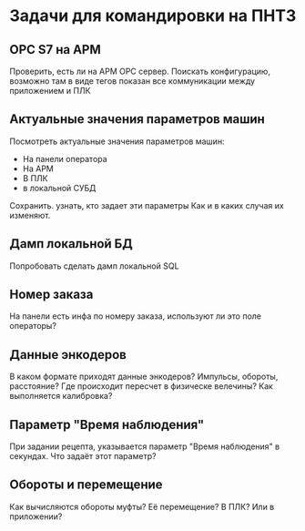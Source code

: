 # Задачи для командировки на ПНТЗ

## OPC S7 на АРМ
Проверить, есть ли на АРМ OPC сервер. Поискать конфигурацию, возможно там в виде тегов показан все коммуникации между приложением и ПЛК

## Актуальные значения параметров машин
Посмотреть актуальные значения параметров машин:
- На панели оператора
- На АРМ
- В ПЛК
- в локальной СУБД

Сохранить. узнать, кто задает эти параметры Как и в каких случая их изменяют.

## Дамп локальной БД
Попробовать сделать дамп локальной SQL

## Номер заказа
На панели есть инфа по номеру заказа, используют ли это поле операторы?

## Данные энкодеров
В каком формате приходят данные энкодеров? Импульсы, обороты, расстояние? Где происходит пересчет в физическе велечины? Как выполняется калибровка?

## Параметр "Время наблюдения"
При задании рецепта, указывается параметр "Время наблюдения" в секундах. Что задаёт этот параметр?

## Обороты и перемещение
Как вычисляются обороты муфты? Её перемещение? В ПЛК? Или в приложении?